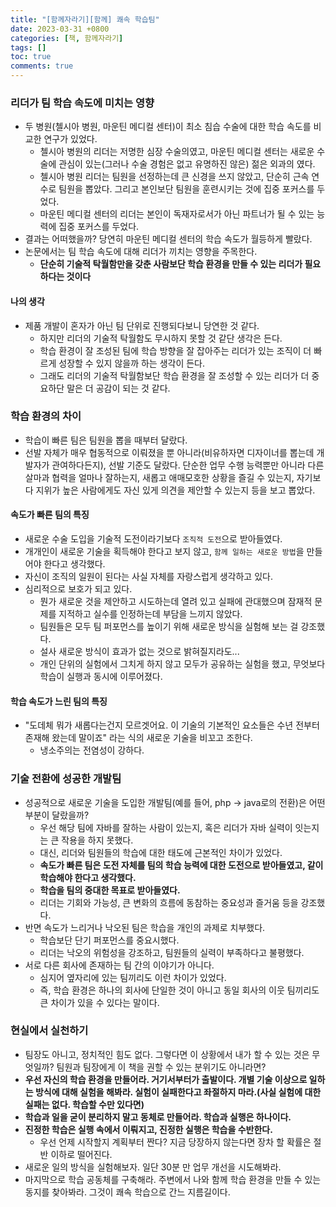 ```yaml
---
title: "[함께자라기][함께] 쾌속 학습팀"
date: 2023-03-31 +0800
categories: [책, 함께자라기]
tags: []
toc: true
comments: true
---
```



### 리더가 팀 학습 속도에 미치는 영향
- 두 병원(첼시아 병원, 마운틴 메디컬 센터)이 최소 침습 수술에 대한 학습 속도를 비교한 연구가 있었다.
  - 첼시아 병원의 리더는 저명한 심장 수술의였고, 마운틴 메디컬 센터는 새로운 수술에 관심이 있는(그러나 수술 경험은 없고 유명하진 않은) 젊은 외과의 였다.
  - 첼시아 병원 리더는 팀원을 선정하는데 큰 신경을 쓰지 않았고, 단순히 근속 연수로 팀원을 뽑았다. 그리고 본인보단 팀원을 훈련시키는 것에 집중 포커스를 두었다.
  - 마운틴 메디컬 센터의 리더는 본인이 독재자로서가 아닌 파트너가 될 수 있는 능력에 집중 포커스를 두었다.
- 결과는 어떠했을까? 당연히 마운틴 메디컬 센터의 학습 속도가 월등하게 빨랐다.
- 논문에서는 팀 학습 속도에 대해 리더가 끼치는 영향을 주목한다.
  - <b>단순히 기술적 탁월함만을 갖춘 사람보단 학습 환경을 만들 수 있는 리더가 필요하다는 것이다</b>

#### 나의 생각
- 제품 개발이 혼자가 아닌 팀 단위로 진행되다보니 당연한 것 같다.
  - 하지만 리더의 기술적 탁월함도 무시하지 못할 것 같단 생각은 든다.
  - 학습 환경이 잘 조성된 팀에 학습 방향을 잘 잡아주는 리더가 있는 조직이 더 빠르게 성장할 수 있지 않을까 하는 생각이 든다. 
  - 그래도 리더의 기술적 탁월함보단 학습 환경을 잘 조성할 수 있는 리더가 더 중요하단 말은 더 공감이 되는 것 같다.

### 학습 환경의 차이
- 학습이 빠른 팀은 팀원을 뽑을 때부터 달랐다.
- 선발 자체가 매우 협동적으로 이뤄졌을 뿐 아니라(비유하자면 디자이너를 뽑는데 개발자가 관여하다든지), 선발 기준도 달랐다.
단순한 업무 수행 능력뿐만 아니라 다른 살마과 협력을 얼마나 잘하는지, 새롭고 애매모호한 상황을 즐길 수 있는지, 자기보다 지위가 높은 사람에게도 자신 있게 의견을 제안할 수 있는지 등을 보고 뽑았다.

#### 속도가 빠른 팀의 특징
- 새로운 수술 도입을 기술적 도전이라기보다 `조직적 도전`으로 받아들였다.
- 개개인이 새로운 기술을 획득해야 한다고 보지 않고, `함께 일하는 새로운 방법`을 만들어야 한다고 생각했다.
- 자신이 조직의 일원이 된다는 사실 자체를 자랑스럽게 생각하고 있다.
- 심리적으로 보호가 되고 있다.
  - 뭔가 새로운 것을 제안하고 시도하는데 열려 있고 실패에 관대했으며 잠재적 문제를 지적하고 실수를 인정하는데 부담을 느끼지 않았다.
  - 팀원들은 모두 팀 퍼포먼스를 높이기 위해 새로운 방식을 실험해 보는 걸 강조했다.
  - 설사 새로운 방식이 효과가 없는 것으로 밝혀질지라도...
  - 개인 단위의 실험에서 그치게 하지 않고 모두가 공유하는 실험을 했고, 무엇보다 학습이 실행과 동시에 이루어졌다.

#### 학습 속도가 느린 팀의 특징
- "도데체 뭐가 새롭다는건지 모르겟어요. 이 기술의 기본적인 요소들은 수년 전부터 존재해 왔는데 말이죠" 라는 식의 새로운 기술을 비꼬고 조한다.
  - 냉소주의는 전염성이 강하다.

### 기술 전환에 성공한 개발팀
- 성공적으로 새로운 기술을 도입한 개발팀(예를 들어, php -> java로의 전환)은 어떤 부분이 달랐을까?
  - 우선 해당 팀에 자바를 잘하는 사람이 있는지, 혹은 리더가 자바 실력이 잇는지는 큰 작용을 하지 못했다.
  - 대신, 리더와 팀원들의 학습에 대한 태도에 근본적인 차이가 있었다.
  - <b>속도가 빠른 팀은 도전 자체를 팀의 학습 능력에 대한 도전으로 받아들였고, 같이 학습해야 한다고 생각했다.</b>
  - <b>학습을 팀의 중대한 목표로 받아들였다.</b>
  - 리더는 기회와 가능성, 큰 변화의 흐름에 동참하는 중요성과 즐거움 등을 강조했다.
- 반면 속도가 느리거나 낙오된 팀은 학습을 개인의 과제로 치부했다.
  - 학습보단 단기 퍼포먼스를 중요시했다.
  - 리더는 낙오의 위험성을 강조하고, 팀원들의 실력이 부족하다고 불평했다.
- 서로 다른 회사에 존재하는 팀 간의 이야기가 아니다.
  - 심지어 옆자리에 있는 팀끼리도 이런 차이가 있었다.
  - 즉, 학습 환경은 하나의 회사에 단일한 것이 아니고 동일 회사의 이웃 팀끼리도 큰 차이가 있을 수 있다는 말이다.

### 현실에서 실천하기
- 팀장도 아니고, 정치적인 힘도 없다. 그렇다면 이 상황에서 내가 할 수 있는 것은 무엇일까? 팀원과 팀장에게 이 책을 권할 수 있는 분위기도 아니라면?
- <b>우선 자신의 학습 환경을 만들어라. 거기서부터가 출발이다. 개별 기술 이상으로 일하는 방식에 대해 실험을 해봐라. 실험이 실패한다고 좌절하지 마라.(사실 실험에 대한 실패는 없다. 학습할 수만 있다면)</b>
- <b>학습과 일을 굳이 분리하지 말고 동체로 만들어라. 학습과 실행은 하나이다.</b>
- <b>진정한 학습은 실행 속에서 이뤄지고, 진정한 실행은 학습을 수반한다.</b>
  - 우선 언제 시작할지 계획부터 짠다? 지금 당장하지 않는다면 장차 할 확률은 절반 이하로 떨어진다.
- 새로운 일의 방식을 실험해보자. 일단 30분 만 업무 개선을 시도해봐라.
- 마지막으로 학습 공동체를 구축해라. 주변에서 나와 함께 학습 환경을 만들 수 있는 동지를 찾아봐라. 그것이 쾌속 학습으로 간느 지름길이다.